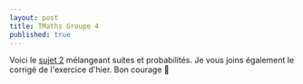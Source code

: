 ```yaml
---
layout: post
title: TMaths Groupe 4
published: true
---
```


Voici le [sujet 2](https://github.com/raveluz/raveluz.github.io/blob/master/pdf/Jour1.pdf) mélangeant suites et probabilités. Je vous joins également le corrigé de l'exercice d'hier. Bon courage :punch:
